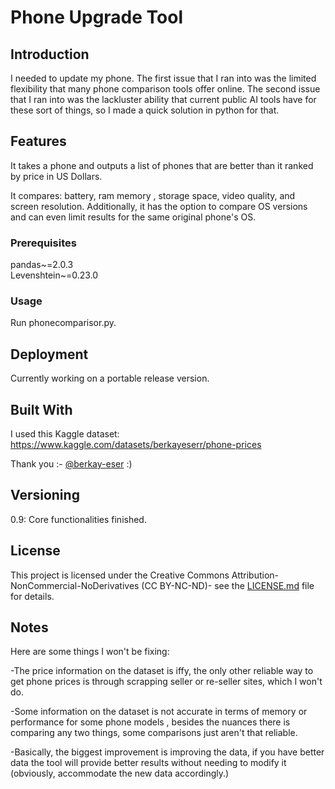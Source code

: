 # Phone Upgrade Tool

## Introduction
I needed to update my phone. The first issue that I ran into was the limited flexibility that many phone comparison
tools offer online. The second issue that I ran into was the lackluster ability that current public AI tools have for 
these sort of things, so I made a quick solution in python for that.

## Features
<!-- List of features -->
It takes a phone and outputs a list of phones that are better than it ranked by price in US Dollars.


It compares: battery, ram memory , storage space, video quality, and screen resolution. Additionally, it has the option 
to compare OS versions and can even limit  results for the same original phone's OS.

### Prerequisites
<!-- List of prerequisites and how to install them -->
pandas~=2.0.3 \
Levenshtein~=0.23.0

### Usage
Run phonecomparisor.py. 

## Deployment
<!-- Additional notes about how to deploy this on a live system -->
Currently working on a portable release version. 
## Built With
I used this Kaggle dataset: https://www.kaggle.com/datasets/berkayeserr/phone-prices

Thank you :- [@berkay-eser](https://github.com/berkay-eser)  :)

## Versioning
0.9: Core functionalities finished.

## License
This project is licensed under the Creative Commons Attribution-NonCommercial-NoDerivatives (CC BY-NC-ND)- see the [LICENSE.md](LICENSE.md) file for details.

## Notes
Here are some things I won't be fixing:

-The price information on the dataset is iffy, the only other reliable way to get phone prices is through 
scrapping seller or re-seller sites, which I won't do.

-Some information on the dataset is not accurate in terms of memory or performance for some phone models
, besides the nuances there is  comparing any two things, some comparisons just aren't that reliable.

-Basically, the biggest improvement is improving the data, if you have better data the tool will provide better results
without needing to modify it (obviously, accommodate the new data accordingly.)
